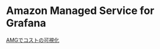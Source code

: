 # Amazon Managed Service for Grafana

[AMGでコストの可視化](https://developer.so-tech.co.jp/entry/2021/08/16/113000)
